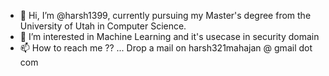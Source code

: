 - 👋 Hi, I’m @harsh1399, currently pursuing my Master's degree from the University of Utah in Computer Science.
- 👀 I’m interested in Machine Learning and it's usecase in security domain
- 📫 How to reach me ?? ... Drop a mail on harsh321mahajan @ gmail dot com



